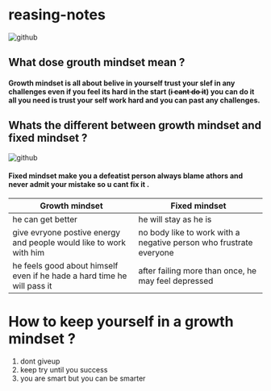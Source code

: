 # reasing-notes
![github](https://www.pdcourses.net/blog_images/AdobeStock351294657.jpeg)
## What dose grouth mindset mean ?
#### Growth mindset is all about belive in yourself trust your slef in any challenges even if you feel its hard in the start (~~i cant do it~~)  you can do it all you need is trust your self work hard and you can past any challenges.

## Whats the different between growth mindset and fixed mindset ?
![github](https://metrifit.com/wp-content/uploads/2020/08/growthmindsetlandscape.jpg)

#### Fixed mindset make you a defeatist person always blame athors and never admit your mistake so u cant fix it .
Growth mindset | Fixed mindset
------------ | -------------
he can get better | he will stay as he is 
give evryone postive energy and people would like to work with him | no body like to work with a negative person who frustrate everyone
he feels good about himself even if he hade a hard time he will pass it| after failing more than once, he may feel depressed

# How to keep yourself in a growth mindset ?
1) dont giveup
2) keep try until you success
3) you are smart but you can be smarter
